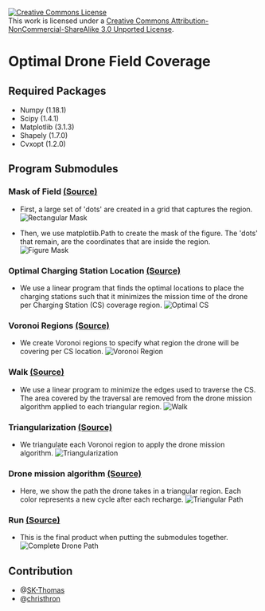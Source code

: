 
<a rel="license" href="http://creativecommons.org/licenses/by-nc-sa/3.0/"><img alt="Creative Commons License" style="border-width:0" src="https://i.creativecommons.org/l/by-nc-sa/3.0/88x31.png" /></a><br />This work is licensed under a <a rel="license" href="http://creativecommons.org/licenses/by-nc-sa/3.0/">Creative Commons Attribution-NonCommercial-ShareAlike 3.0 Unported License</a>.


# Optimal Drone Field Coverage




## Required Packages 
- Numpy (1.18.1)
- Scipy (1.4.1)
- Matplotlib (3.1.3)
- Shapely (1.7.0)
- Cvxopt (1.2.0)

 
## Program Submodules


### Mask of Field [(Source)](Main/Field.py)
- First, a large set of 'dots' are created in a grid that captures the region. 
![Rectangular Mask](images/RectangularMask.png)

- Then, we use matplotlib.Path to create the mask of the figure. The 'dots' that remain, are the coordinates that are inside the region.
![Figure Mask](images/FigureMask.png)


### Optimal Charging Station Location [(Source)](Main/minCharge.py)
- We use a linear program that finds the optimal locations to place the charging stations such that it minimizes the mission time of the drone per Charging Station (CS) coverage region.
![Optimal CS](images/OptimalCS.png)


### Voronoi Regions [(Source)](Main/Field.py)
- We create Voronoi regions to specify what region the drone will be covering per CS location.
![Voronoi Region](images/VoronoiRegions.png)


### Walk [(Source)](Main/Tourfn2.py)
- We use a linear program to minimize the edges used to traverse the CS. The area covered by the traversal are removed from the drone mission algorithm applied to each triangular region.
![Walk](images/walk.png)


### Triangularization [(Source)](Main/Field.py)
- We triangulate each Voronoi region to apply the drone mission algorithm.
![Triangularization](images/triangularization.png)

### Drone mission algorithm [(Source)](Main/DronePath2.py)
- Here, we show the path the drone takes in a triangular region. Each color represents a new cycle after each recharge.
![Triangular Path](images/trianglePath.png)

### Run [(Source)](Main/Run.py)
- This is the final product when putting the submodules together.
![Complete Drone Path](images/DronePath.png)



## Contribution
- @[SK-Thomas](https://github.com/SK-Thomas)
- @[christhron](https://github.com/christhron)
